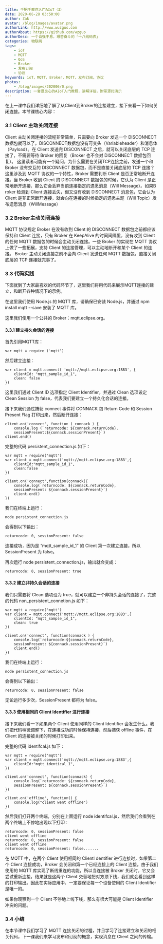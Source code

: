 ```yaml
---
title: 手把手教你入门AIoT（3）
date: 2020-06-28 03:50:00
author: Zak
avatar: /blog/images/avatar.png
authorLink: http://www.wuzguo.com
authorAbout: https://github.com/wzguo
authorDesc: 一个自强不息，艰苦奋斗的「十八线码农」
categories: 物联网
tags: 
	- ioT
	- MQTT
	- QoS
	- Broker
	- 发布订阅
	- 协议
keywords: ioT，MQTT，Broker，MQTT，发布订阅，协议
photos:
	- /blog/images/202006/0.png
description: 一套很良心的AIoT入门教程，讲解详细，附带源码演示
---
```



在上一课中我们详细地了解了从Client到Broker的连接建立，接下来看一下如何关闭连接。本节课核心内容：


### 3.1 Client 主动关闭连接
Client 主动关闭连接的流程非常简单，只需要向 Broker 发送一个 DISCONNECT 数据包就可以了。DISCONNECT数据包没有可变头（Variableheader）和消息体
（Payload）。在 Client 发送完 DISCONNECT 之后，就可以关闭底层的 TCP 连接了，不需要等待 Broker 的回复（Broker 也不会对 DISCONNECT 数据包回复）。
这里读者可能有一个疑问，为什么需要在关闭TCP连接之前，发送一个和 Broker 没有交互的 DISCONNECT 数据包，而不是直接关闭底层的 TCP 连接？
这里涉及到 MQTT 协议的一个特性，Broker 需要判断 Client 是否正常地断开连接。当 Broker 收到 Client 的 DISCONNECT 数据包的时候，它认为 Client 是正常地断开连接，那么它会丢弃当前连接指定的遗愿消息（Will Message）。如果B roker 检测到 Client 连接丢失，但又没有收到 DISCONNECT 消息包，它会认为 Client 是非正常断开连接，就会向在连接的时候指定的遗愿主题（Will Topic）发布遗愿消息（WillMessage）

### 3.2 Broker主动关闭连接
MQTT 协议规定 Broker 在没有收到 Client 的 DISCONNECT 数据包之前都应该保持和 Client 连接，只有 Broker 在 KeepAlive 的时间间隔里，没有收到 Client 的任何 MQTT 数据包的时候会主动关闭连接。一些 Broker 的实现在 MQTT 协议上做了一些拓展，支持 Client 的连接管理，可以主动地断开和某个 Client 的连接。
Broker 主动关闭连接之前不会向 Client 发送任何 MQTT 数据包，直接关闭底层的 TCP 连接就完事了。

### 3.3 代码实践
下面就到了大家最喜欢的代码环节了，这里我们将用代码来展示MQTT连接的建立，和断开各种情况下的示例。

在这里我们使用 Node.js 的 MQTT 库，请确保已安装 Node.js，并通过 npm install mqtt --save 安装了 MQTT 库。

这里我们使用一个公共的 Broker：mqtt.eclipse.org。

#### 3.3.1 建立持久会话的连接

首先引用MQTT库：

```
var mqtt = require ('mqtt')
```

然后建立连接：

```
var client = mqtt.connect( 'mqtt://mqtt.eclipse.org:1883', {
	clientId: "mqtt_sample_id_1",
	clean: false
})
```

这里我们通过 Client ID 选项指定 Client Identifier，并通过 Clean 选项设定 Clean Session 为 false，代表我们要建立一个持久化会话的连接。

接下来我们通过捕获 connect 事件将 CONNACK 包 Return Code 和 Session Present Flag 打印出来，然后断开连接：

```
client.on('connect', function ( connack ) {
	console.log (`returncode: ${connack.returnCode},
	sessionPresent:${connack.sessionPresent}`)
client.end()
```

完整的代码 persistent_connection.js 如下：

```
var mqtt = require('mqtt')
var client = mqtt.connect('mqtt://mqtt.eclipse.org:1883',{
	clientId:"mqtt_sample_id_1",
	clean:false
})

client.on('connect',function(connack){
	console.log(`returncode: ${connack.returnCode},
	sessionPresent: ${connack.sessionPresent}`)
	client.end()
})
```

我们在终端上运行：

```
node persistent_connection.js
```

会得到以下输出：

```
returncode: 0, sessionPresent: false
```

连接成功，因为是 “mqtt_sample_id_1” 的 Client 第一次建立连接，所以 SessionPresent 为 false。

再次运行 node persistent_connection.js，输出就会变成：

```
returncode: 0, sessionPresent: true
```


#### 3.3.2 建立非持久会话的连接
我们只需要将 Clean 选项设为 true，就可以建立一个非持久会话的连接了，完整的代码 non_persistent_connetion.js 如下：

```
var mqtt = require('mqtt')
var client = mqtt.connect('mqtt://mqtt.eclipse.org:1883',{
	clientId: "mqtt_sample_id_1",
	clean: true
})

client.on('connect', function(connack ) {
	console.log(`returncode:${connack.returnCode},
	sessionPresent: ${connack.sessionPresent}`)
	client.end()
})
```

我们在终端上运行：

```
node persistent_connection.js
```

会得到以下输出：

```
returncode: 0, sessionPresent: false
```

无论运行多少次，SessionPresent 都将为 false。

#### 3.3.3 使用相同的 Client Identifier 进行连接

接下来我们看一下如果两个 Client 使用同样的 Client Identifier 会发生什么。我们把代码稍微调整下，在连接成功的时候保持连接，然后捕获 offline 事件，在 Client 的连接被关闭的时候打印出来。

完整的代码 identifcal.js 如下：

```
var mqtt = require('mqtt')
var client = mqtt.connect('mqtt://mqtt.eclipse.org:1883',{
	clientId:"mqtt_identical_1",
})

client.on('connect', function(connack) {
	console.log(`returncode: ${connack.returnCode},
	sessionPresent: ${connack.sessionPresent}`)
})

client.on('offline', function() {
	console.log("client went offline")
})
```

然后我们打开两个终端，分别在上面运行 node identifcal.js，然后我们会看到在两个终端上不停地出现以下打印：

```
returncode: 0, sessionPresent: false
client went offline
returncode: 0, sessionPresent: false
client went offline
returncode: 0, sessionPresent: false.......
```

在 MQTT 中，在两个 Client 使用相同的 ClientI dentifier 进行连接时，如果第二个 Client 连接成功，Broker 会关闭和第一个已经连接上的 Client 连接。由于我们使用的 MQTT 库实现了断线重连的功能，所以当连接被 Broker 关闭时，它又会尝试重新连接，结果就是这两个 Client 交替地把对方顶下线，我们就会看到这样的打印输出。因此在实际应用中，一定要保证每一个设备使用的 Client Identifier 是唯一的。

如果你观察到一个 Client 不停地上线下线，那么有很大可能是 Client Identifier 冲突的问题。

### 3.4 小结

在本节课中我们学习了 MQTT 连接关闭的过程，并且学习了连接建立和关闭的相关代码，下一课我们来学习发布和订阅的概念，实现消息在 Client 之间的传输。